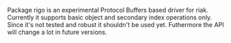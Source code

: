 Package rigo is an experimental Protocol Buffers based driver for riak.
Currently it supports basic object and secondary index operations only. Since
it's not tested and robust it shouldn't be used yet. Futhermore the API
will change a lot in future versions.
